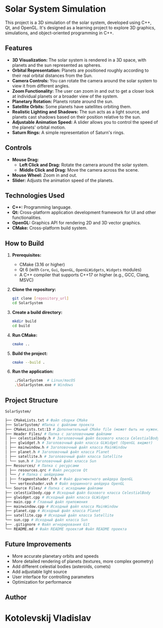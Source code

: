 # Solar System Simulation

This project is a 3D simulation of the solar system, developed using C++, Qt, and OpenGL. It's designed as a learning project to explore 3D graphics, simulations, and object-oriented programming in C++.

## Features

*   **3D Visualization:** The solar system is rendered in a 3D space, with planets and the sun represented as spheres.
*   **Orbital Representation:** Planets are positioned roughly according to their real orbital distances from the Sun.
*   **Camera Controls:** You can rotate the camera around the solar system to view it from different angles.
*   **Zoom Functionality:** The user can zoom in and out to get a closer look at individual planets or a broader view of the system.
*   **Planetary Rotation:** Planets rotate around the sun.
*   **Satellite Orbits:** Some planets have satellites orbiting them.
*   **Realistic Lighting and Shadows:** The sun acts as a light source, and planets cast shadows based on their position relative to the sun.
*   **Adjustable Animation Speed:**  A slider allows you to control the speed of the planets' orbital motion.
*   **Saturn Rings:** A simple representation of Saturn's rings.

## Controls

*   **Mouse Drag:**
    *   **Left Click and Drag:** Rotate the camera around the solar system.
    *   **Middle Click and Drag:** Move the camera across the scene.
*   **Mouse Wheel:** Zoom in and out.
*   **Slider:** Adjusts the animation speed of the planets.

## Technologies Used

*   **C++:** Programming language.
*   **Qt:** Cross-platform application development framework for UI and other functionalities.
*   **OpenGL:** Graphics API for rendering 2D and 3D vector graphics.
*   **CMake:** Cross-platform build system.

## How to Build

1.  **Prerequisites:**
    *   CMake (3.16 or higher)
    *   Qt 6 (with `Core`, `Gui`, `OpenGL`, `OpenGLWidgets`, `Widgets` modules)
    *   A C++ compiler that supports C++17 or higher (e.g., GCC, Clang, MSVC)
2.  **Clone the repository:**

    ```bash
    git clone [repository_url]
    cd SolarSystem
    ```
3.  **Create a build directory:**

    ```bash
    mkdir build
    cd build
    ```
4.  **Run CMake:**

    ```bash
    cmake ..
    ```
5.  **Build the project:**

    ```bash
    cmake --build .
    ```
6.  **Run the application:**

    ```bash
     ./SolarSystem  # Linux/macOS
     .\SolarSystem.exe # Windows
    ```

## Project Structure
```bash
SolarSystem/

├── CMakeLists.txt # Файл сборки CMake
├── SolarSystem/ #Папка с файлами проекта
├── CMakeLists.txt:13 # Дополнительный CMake file (может быть не нужен)
├── Header Files/ # Папка с заголовочными файлами
│ ├── celestialbody.h # Заголовочный файл базового класса CelestialBody
│ ├── glwidget.h # Заголовочный файл класса GLWidget (OpenGL виджет)
│ ├── mainwindow.h # Заголовочный файл класса MainWindow
│ ├── planet.h # Заголовочный файл класса Planet
│ ├── satellite.h # Заголовочный файл класса Satellite
│ └── sun.h # Заголовочный файл класса Sun
├── Resources/ # Папка с ресурсами
│ ├── resources.qrc # Файл ресурсов Qt
│ └── / # Папка с шейдерами
│ ├── fragmentshader.fsh # Файл фрагментного шейдера OpenGL
│ └── vertexshader.vsh # Файл вершинного шейдера OpenGL
└── Source Files/ # Папка с исходными файлами
├── celestialbody.cpp # Исходный файл базового класса CelestialBody
├── glwidget.cpp # Исходный файл класса GLWidget
├── main.cpp # Главный файл приложения
├── mainwindow.cpp # Исходный файл класса MainWindow
├── planet.cpp # Исходный файл класса Planet
├── satellite.cpp # Исходный файл класса Satellite
└── sun.cpp # Исходный файл класса Sun
├── .gitignore # Файл игнорирования Git
└── README.md # Файл README проекта# Файл README проекта
```

## Future Improvements

*   More accurate planetary orbits and speeds
*   More detailed rendering of planets (textures, more complex geometry)
*   Add different celestial bodies (asteroids, comets)
*   Add adjustable light source
*   User interface for controlling parameters
*   Optimization for performance



## Author
# Kotolevskij Vladislav
